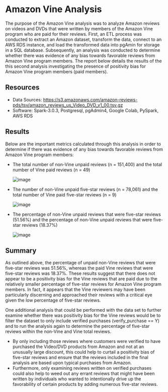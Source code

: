 # Amazon Vine Analysis
The purpose of the Amazon Vine analysis was to analyze Amazon reviews on videos and DVDs that were written by members of the Amazon Vine program who are paid for their reviews. First, an ETL process was conducted to extract an Amazon dataset, transform the data, connect to an AWS RDS instance, and load the transformed data into pgAmin for storage in a SQL database. Subsequently, an analysis was conducted to determine whether there was evidence of any bias towards favorable reviews from Amazon Vine program members. The report below details the results of the this second analysis investigating the presence of positivity bias for Amazon Vine program members (paid members). 

## Resources
- Data Sources: https://s3.amazonaws.com/amazon-reviews-pds/tsv/amazon_reviews_us_Video_DVD_v1_00.tsv.gz
- Software: Spark-3.0.3, Postgresql, pgAdmin4, Google Colab, PySpark, AWS RDS

## Results

Below are the important metrics calculated through this analysis in order to determine if there was evidence of any bias towards favorable reviews from Amazon Vine program members:

-	The total number of non-Vine unpaid reviews (n = 151,400) and the total number of Vine paid reviews (n = 49)

	![image](https://user-images.githubusercontent.com/85533099/144763924-02020fbf-0d70-431c-85b8-42dd8e2f184a.png)

-	The number of non-Vine unpaid five-star reviews (n = 78,061) and the total number of Vine paid five-star reviews (n = 9)

	![image](https://user-images.githubusercontent.com/85533099/144763954-84076ef9-0165-49ea-ae56-15d96795c5e0.png)

-	The percentage of non-Vine unpaid reviews that were five-star reviews (51.56%) and the percentage of non-Vine unpaid reviews that were five-star reviews (18.37%)

	![image](https://user-images.githubusercontent.com/85533099/144763980-892d9c11-ad5d-4560-93de-d8c89b8fc94d.png)

## Summary 

As outlined above, the percentage of unpaid non-Vine reviews that were five-star reviews was 51.56%, whereas the paid Vine reviews that were five-star reviews was 18.37%. These results suggest that there does not appear to be a positivity bias for the Vine reviews that are paid due to the relatively smaller percentage of five-star reviews for Amazon Vine program members. In fact, it appears that the Vine reviewers may have been particularly discerning and approached their reviews with a critical eye given the low percentage of five-star reviews. 

One additional analysis that could be performed with the data set to further examine whether there was positivity bias for the Vine reviews would be to filter the dataset to only include verified purchases (verify_purchase == Y) and to run the analysis again to determine the percentage of five-star reviews within the non-Vine and Vine total reviews. 
  - By only including those reviews where customers were verified to have purchased the Video/DVD products from Amazon and not at an unusually large discount, this could help to curtail a positivity bias of five-star reviews and ensure that the reviews included in the final analysis are based upon typical purchases from Amazon. 
  - Furthermore, only examining reviews written on verified purchases could also help to weed out any errant reviews that might have been written by individuals who wanted to intentionally drive up the favorability of certain products by adding numerous five-star reviews. 
